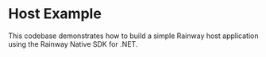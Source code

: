 ﻿# Host Example

This codebase demonstrates how to build a simple Rainway host application using the Rainway Native SDK for .NET.
